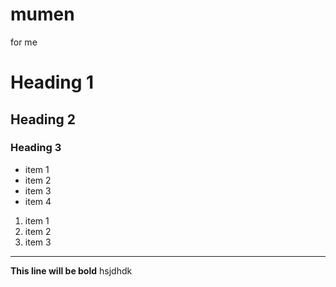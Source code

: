 # mumen
for me

# Heading 1
## Heading 2
### Heading 3

- item 1
- item 2
- item 3
- item 4


1. item 1
2. item 2
3. item 3

---
**This line will be bold** hsjdhdk


